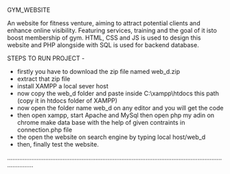 GYM_WEBSITE

An website for fitness venture, aiming to attract potential clients and enhance online visibility. Featuring services, training and the goal of it isto boost membership of gym. HTML, CSS and JS is used to design this website and PHP alongside with SQL is used for backend database.


STEPS TO RUN PROJECT -

- firstly you have to download the zip file named web_d.zip
- extract that zip file
- install XAMPP a local sever host
- now copy the web_d folder and paste inside C:\xampp\htdocs this path (copy it in htdocs folder of XAMPP)
- now open the folder name web_d on any editor and you will get the code
- then open xampp, start Apache and MySql then open php my adin on chrome make data base with the help of given contraints in connection.php file
- the open the website on search engine by typing local host/web_d
- then, finally test the website.

...........................................................................................................................................

